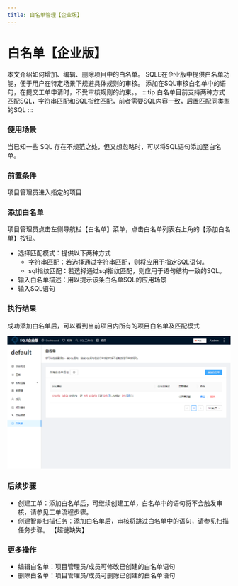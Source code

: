 ```yaml
---
title: 白名单管理【企业版】
---
```


# 白名单【企业版】
本文介绍如何增加、编辑、删除项目中的白名单。
SQLE在企业版中提供白名单功能，便于用户在特定场景下规避具体规则的审核。
添加在SQL审核白名单中的语句，在提交工单申请时，不受审核规则的约束。。
:::tip
白名单目前支持两种方式匹配SQL，字符串匹配和SQL指纹匹配，前者需要SQL内容一致，后置匹配同类型的SQL
:::


### 使用场景
当已知一些 SQL 存在不规范之处，但又想忽略时，可以将SQL语句添加至白名单。

### 前置条件
项目管理员进入指定的项目

### 添加白名单
项目管理员点击左侧导航栏【白名单】菜单，点击白名单列表右上角的【添加白名单】按钮。
* 选择匹配模式：提供以下两种方式
    * 字符串匹配：若选择通过字符串匹配，则将应用于指定SQL语句。
    * sql指纹匹配：若选择通过sql指纹匹配，则应用于语句结构一致的SQL。
* 输入白名单描述：用以提示该条白名单SQL的应用场景
* 输入SQL语句

### 执行结果
成功添加白名单后，可以看到当前项目内所有的项目白名单及匹配模式

![whitelist](img/whitelist.png)


### 后续步骤
* 创建工单：添加白名单后，可继续创建工单，白名单中的语句将不会触发审核，请参见工单流程步骤。
* 创建智能扫描任务：添加白名单后，审核将跳过白名单中的语句，请参见扫描任务步骤。
【超链缺失】

### 更多操作
* 编辑白名单：项目管理员/成员可修改已创建的白名单语句
* 删除白名单：项目管理员/成员可删除已创建的白名单语句





